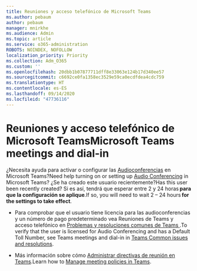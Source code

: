 ```yaml
---
title: Reuniones y acceso telefónico de Microsoft Teams
ms.author: pebaum
author: pebaum
manager: mnirkhe
ms.audience: Admin
ms.topic: article
ms.service: o365-administration
ROBOTS: NOINDEX, NOFOLLOW
localization_priority: Priority
ms.collection: Adm_O365
ms.custom: ''
ms.openlocfilehash: 20dbb1b07877711dff8e33063e124b17d340ee57
ms.sourcegitcommit: c6692ce0fa1358ec3529e59ca0ecdfdea4cdc759
ms.translationtype: HT
ms.contentlocale: es-ES
ms.lasthandoff: 09/14/2020
ms.locfileid: "47736116"
---
```

# <a name="microsoft-teams-meetings-and-dial-in"></a><span data-ttu-id="0733b-102">Reuniones y acceso telefónico de Microsoft Teams</span><span class="sxs-lookup"><span data-stu-id="0733b-102">Microsoft Teams meetings and dial-in</span></span>

<span data-ttu-id="0733b-103">¿Necesita ayuda para activar o configurar las [Audioconferencias](https://docs.microsoft.com/microsoftteams/audio-conferencing-in-office-365) en Microsoft Teams?</span><span class="sxs-lookup"><span data-stu-id="0733b-103">Need help turning on or setting up [Audio Conferencing](https://docs.microsoft.com/microsoftteams/audio-conferencing-in-office-365) in Microsoft Teams?</span></span> <span data-ttu-id="0733b-104">¿Se ha creado este usuario recientemente?</span><span class="sxs-lookup"><span data-stu-id="0733b-104">Has this user been recently created?</span></span> <span data-ttu-id="0733b-105">Si es así, tendrá que esperar entre 2 y 24 horas **para que la configuración se aplique**.</span><span class="sxs-lookup"><span data-stu-id="0733b-105">If so, you will need to wait 2 – 24 hours **for the settings to take effect**.</span></span>

- <span data-ttu-id="0733b-106">Para comprobar que el usuario tiene licencia para las audioconferencias y un número de pago predeterminado vea Reuniones de Teams y acceso telefónico en [ Problemas y resoluciones comunes de Teams ](https://docs.microsoft.com/microsoftteams/known-issues).</span><span class="sxs-lookup"><span data-stu-id="0733b-106">To verify that the user is licensed for Audio Conferencing and has a Default Toll Number, see Teams meetings and dial-in in [Teams Common issues and resolutions](https://docs.microsoft.com/microsoftteams/known-issues).</span></span>

- <span data-ttu-id="0733b-107">Más información sobre cómo [Administrar directivas de reunión en Teams](https://docs.microsoft.com/microsoftteams/meeting-policies-in-teams).</span><span class="sxs-lookup"><span data-stu-id="0733b-107">Learn how to [Manage meeting policies in Teams](https://docs.microsoft.com/microsoftteams/meeting-policies-in-teams).</span></span> 
